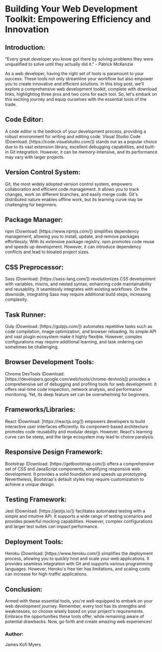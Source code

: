 <h1>Building Your Web Development Toolkit: Empowering Efficiency and Innovation</h1>

<h2>Introduction:</h2>
"Every great developer you know got there by solving problems they were unqualified to solve until they actually did it." - Patrick McKenzie

As a web developer, having the right set of tools is paramount to your success. These tools not only streamline your workflow but also empower you to create innovative and efficient solutions. In this blog post, we'll explore a comprehensive web development toolkit, complete with download links, highlighting three pros and two cons for each tool. So, let's embark on this exciting journey and equip ourselves with the essential tools of the trade.

<h2>Code Editor:</h2>
A code editor is the bedrock of your development process, providing a robust environment for writing and editing code. Visual Studio Code (Download: [https://code.visualstudio.com/]) stands out as a popular choice due to its vast extension library, excellent debugging capabilities, and built-in Git integration. However, it can be memory-intensive, and its performance may vary with larger projects.


<h2>Version Control System:</h2>
Git, the most widely adopted version control system, empowers collaboration and efficient code management. It allows you to track changes, work on different branches, and easily merge code. Git's distributed nature enables offline work, but its learning curve may be challenging for beginners.


<h2>Package Manager:</h2>
npm (Download: [https://www.npmjs.com/]) simplifies dependency management, allowing you to install, update, and remove packages effortlessly. With its extensive package registry, npm promotes code reuse and speeds up development. However, it can introduce dependency conflicts and lead to bloated project sizes.


<h2>CSS Preprocessor:</h2>
Sass (Download: [https://sass-lang.com/]) revolutionizes CSS development with variables, mixins, and nested syntax, enhancing code maintainability and reusability. It seamlessly integrates with existing workflows. On the downside, integrating Sass may require additional build steps, increasing complexity.


<h2>Task Runner:</h2>
Gulp (Download: [https://gulpjs.com/]) automates repetitive tasks such as code compilation, image optimization, and browser reloading. Its simple API and vast plugin ecosystem make it highly flexible. However, complex configurations may require additional learning, and task ordering can sometimes be challenging.


<h2>Browser Development Tools:</h2>
Chrome DevTools (Download: [https://developers.google.com/web/tools/chrome-devtools]) provides a comprehensive set of debugging and profiling tools for web development. It offers real-time code inspection, network analysis, and performance monitoring. Yet, its deep feature set can be overwhelming for beginners.


<h2>Frameworks/Libraries:</h2>
React (Download: [https://reactjs.org/]) empowers developers to build interactive user interfaces efficiently. Its component-based architecture promotes code reusability and modular design. However, React's learning curve can be steep, and the large ecosystem may lead to choice paralysis.


<h2>Responsive Design Framework:</h2>
Bootstrap (Download: [https://getbootstrap.com/]) offers a comprehensive set of CSS and JavaScript components, simplifying responsive web development. It provides a solid foundation and speeds up prototyping. Nevertheless, Bootstrap's default styles may require customization to achieve a unique design.


<h2>Testing Framework:</h2>
Jest (Download: [https://jestjs.io/]) facilitates automated testing with a simple and intuitive API. It supports a wide range of testing scenarios and provides powerful mocking capabilities. However, complex configurations and larger test suites can impact performance.


<h2>Deployment Tools:</h2>
Heroku (Download: [https://www.heroku.com/]) simplifies the deployment process, allowing you to quickly host and scale your web applications. It provides seamless integration with Git and supports various programming languages. However, Heroku's free tier has limitations, and scaling costs can increase for high-traffic applications.


<h2>Conclusion:</h2>
Armed with these essential tools, you're well-equipped to embark on your web development journey. Remember, every tool has its strengths and weaknesses, so choose wisely based on your project's requirements. Embrace the opportunities these tools offer, while remaining aware of potential drawbacks. Now, go forth and create amazing web experiences!

<h3>Author:</h3>
<p>James Kofi Myers</p>





